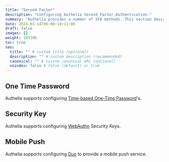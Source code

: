 ```yaml
---
title: "Second Factor"
description: "Configuring Authelia Second Factor Authentication."
summary: "Authelia provides a number of 2FA methods. This section describes these methods."
date: 2024-03-14T06:00:14+11:00
draft: false
images: []
weight: 103100
toc: true
seo:
  title: "" # custom title (optional)
  description: "" # custom description (recommended)
  canonical: "" # custom canonical URL (optional)
  noindex: false # false (default) or true
---
```


## One Time Password

Authelia supports configuring [Time-based One-Time Password](time-based-one-time-password.md)'s.

## Security Key

Authelia supports configuring [WebAuthn](webauthn.md) Security Keys.

## Mobile Push

Authelia supports configuring [Duo](duo.md) to provide a mobile push service.

